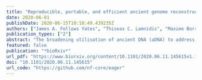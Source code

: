 ```yaml
---
title: "Reproducible, portable, and efficient ancient genome reconstruction with nf-core/eager"
date: 2020-06-01
publishDate: 2020-06-15T10:10:49.439235Z
authors: ["James A. Fellows Yates", "Thiseas C. Lamnidis", "Maxime Borry", "Aida Andrades Valtueña", "Zandra Fagernäs", "Stephen Clayton", "Maxime U. Garcia", "Judith Neukamm", "Alexander Peltzer"]
publication_types: ["2"]
abstract: "The broadening utilisation of ancient DNA (aDNA) to address archaeological, palaeontological, and biological questions is resulting in a rising diversity in the size of laboratories and scale of analyses being performed. In the context of this heterogeneous landscape, we present nf-core/eager, an advanced and entirely redesigned pipeline for the analysis of ancient genomic data. nf-core/eager builds on existing ideas and concepts introduced in the original EAGER pipeline, and improves various aspects of the analysis procedure by employing computational frameworks such as Nextfow and nf-core. The pipeline aims to address three main themes: accessibility and adaptability to different research groups and their computing configurations, reproducibility to ensure robust analytical standards in the field, and updating the EAGER pipeline to the latest routine ancient genomic practises. This new version of EAGER has been developed within the nf-core initiative, to ensure high quality software development and maintenance support; contributing to a long-term lifecycle for the pipeline. nf-core/eager will assist in ensuring that ancient DNA sequencing data can be used by a diverse range of research groups and fields.textless/ptextgreater"
featured: false
publication: "*bioRxiv*"
url_pdf: "https://www.biorxiv.org/content/10.1101/2020.06.11.145615v1.full.pdf"
doi: "10.1101/2020.06.11.145615"
url_code: "https://github.com/nf-core/eager"
---
```

